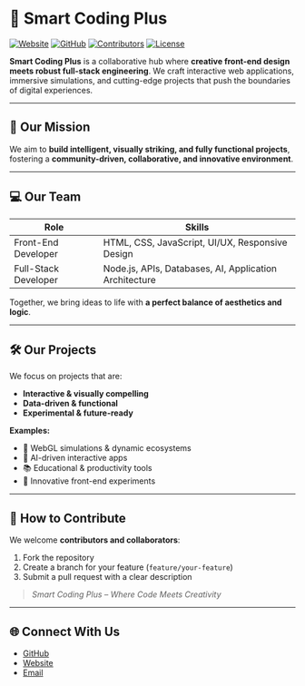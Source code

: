 # 🚀 Smart Coding Plus

[![Website](https://img.shields.io/badge/website-online-brightgreen)](#)
[![GitHub](https://img.shields.io/badge/github-repos-blue)](#)
[![Contributors](https://img.shields.io/badge/contributors-2-orange)](#)
[![License](https://img.shields.io/badge/license-MIT-lightgrey)](#)

**Smart Coding Plus** is a collaborative hub where **creative front-end design meets robust full-stack engineering**. We craft interactive web applications, immersive simulations, and cutting-edge projects that push the boundaries of digital experiences.

---

## 🌟 Our Mission
We aim to **build intelligent, visually striking, and fully functional projects**, fostering a **community-driven, collaborative, and innovative environment**.

---

## 💻 Our Team
| Role | Skills |
|------|--------|
| Front-End Developer | HTML, CSS, JavaScript, UI/UX, Responsive Design |
| Full-Stack Developer | Node.js, APIs, Databases, AI, Application Architecture |

Together, we bring ideas to life with **a perfect balance of aesthetics and logic**.

---

## 🛠️ Our Projects
We focus on projects that are:  
- **Interactive & visually compelling**  
- **Data-driven & functional**  
- **Experimental & future-ready**

**Examples:**  
- 🌌 WebGL simulations & dynamic ecosystems  
- 🤖 AI-driven interactive apps  
- 📚 Educational & productivity tools  
- 🎨 Innovative front-end experiments

---

## 📌 How to Contribute
We welcome **contributors and collaborators**:  
1. Fork the repository  
2. Create a branch for your feature (`feature/your-feature`)  
3. Submit a pull request with a clear description

> *Smart Coding Plus – Where Code Meets Creativity*

---

## 🌐 Connect With Us
- [GitHub](#)  
- [Website](#)  
- [Email](mailto:contact@smartcodingplus.com)
